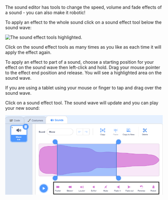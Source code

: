 The sound editor has tools to change the speed, volume and fade effects of a sound - you can also make it robotic!

To apply an effect to the whole sound click on a sound effect tool below the sound wave: 

![The sound effect tools highlighted.](images/sound-effects-whole.png)

Click on the sound effect tools as many times as you like as each time it will apply the effect again.

To apply an effect to part of a sound, choose a starting position for your effect on the sound wave then left-click and hold. Drag your mouse pointer to the effect end position and release. You will see a highlighted area on the sound wave.  

If you are using a tablet using your mouse or finger to tap and drag over the sound wave.

Click on a sound effect tool. The sound wave will update and you can play your new sound:

![The sound wave in the Sound editor with the middle section highlighted.](images/trim-sound.png)


